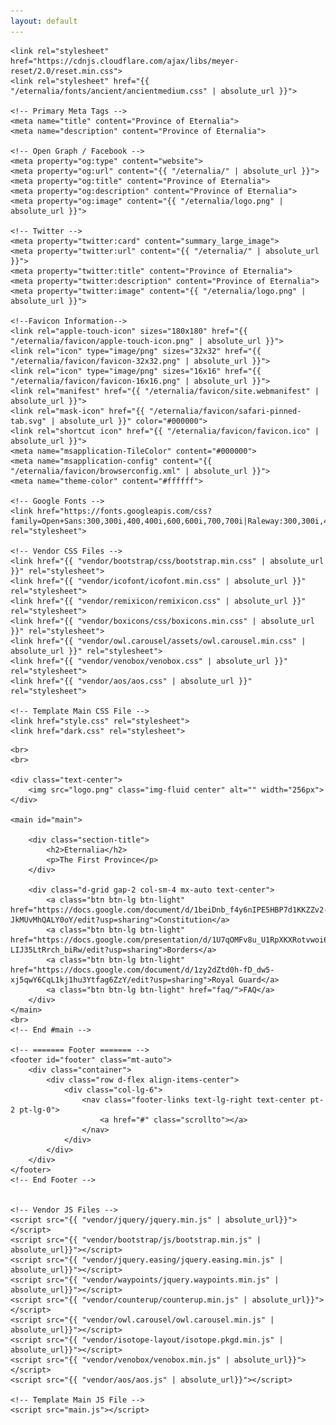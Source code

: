 ```yaml
---
layout: default
---
```


<html lang="en">

<head>
    <meta charset="UTF-8">
    <title>Province of Eternalia</title>
    <meta content="width=device-width, initial-scale=1.0" name="viewport">

    <link rel="stylesheet" href="https://cdnjs.cloudflare.com/ajax/libs/meyer-reset/2.0/reset.min.css">
    <link rel="stylesheet" href="{{ "/eternalia/fonts/ancient/ancientmedium.css" | absolute_url }}">

    <!-- Primary Meta Tags -->
    <meta name="title" content="Province of Eternalia">
    <meta name="description" content="Province of Eternalia">

    <!-- Open Graph / Facebook -->
    <meta property="og:type" content="website">
    <meta property="og:url" content="{{ "/eternalia/" | absolute_url }}">
    <meta property="og:title" content="Province of Eternalia">
    <meta property="og:description" content="Province of Eternalia">
    <meta property="og:image" content="{{ "/eternalia/logo.png" | absolute_url }}">

    <!-- Twitter -->
    <meta property="twitter:card" content="summary_large_image">
    <meta property="twitter:url" content="{{ "/eternalia/" | absolute_url }}">
    <meta property="twitter:title" content="Province of Eternalia">
    <meta property="twitter:description" content="Province of Eternalia">
    <meta property="twitter:image" content="{{ "/eternalia/logo.png" | absolute_url }}">

    <!--Favicon Information-->
    <link rel="apple-touch-icon" sizes="180x180" href="{{ "/eternalia/favicon/apple-touch-icon.png" | absolute_url }}">
    <link rel="icon" type="image/png" sizes="32x32" href="{{ "/eternalia/favicon/favicon-32x32.png" | absolute_url }}">
    <link rel="icon" type="image/png" sizes="16x16" href="{{ "/eternalia/favicon/favicon-16x16.png" | absolute_url }}">
    <link rel="manifest" href="{{ "/eternalia/favicon/site.webmanifest" | absolute_url }}">
    <link rel="mask-icon" href="{{ "/eternalia/favicon/safari-pinned-tab.svg" | absolute_url }}" color="#000000">
    <link rel="shortcut icon" href="{{ "/eternalia/favicon/favicon.ico" | absolute_url }}">
    <meta name="msapplication-TileColor" content="#000000">
    <meta name="msapplication-config" content="{{ "/eternalia/favicon/browserconfig.xml" | absolute_url }}">
    <meta name="theme-color" content="#ffffff">

    <!-- Google Fonts -->
    <link href="https://fonts.googleapis.com/css?family=Open+Sans:300,300i,400,400i,600,600i,700,700i|Raleway:300,300i,400,400i,500,500i,600,600i,700,700i|Poppins:300,300i,400,400i,500,500i,600,600i,700,700i" rel="stylesheet">

    <!-- Vendor CSS Files -->
    <link href="{{ "vendor/bootstrap/css/bootstrap.min.css" | absolute_url }}" rel="stylesheet">
    <link href="{{ "vendor/icofont/icofont.min.css" | absolute_url }}" rel="stylesheet">
    <link href="{{ "vendor/remixicon/remixicon.css" | absolute_url }}" rel="stylesheet">
    <link href="{{ "vendor/boxicons/css/boxicons.min.css" | absolute_url }}" rel="stylesheet">
    <link href="{{ "vendor/owl.carousel/assets/owl.carousel.min.css" | absolute_url }}" rel="stylesheet">
    <link href="{{ "vendor/venobox/venobox.css" | absolute_url }}" rel="stylesheet">
    <link href="{{ "vendor/aos/aos.css" | absolute_url }}" rel="stylesheet">

    <!-- Template Main CSS File -->
    <link href="style.css" rel="stylesheet">
    <link href="dark.css" rel="stylesheet">
</head>

<body class="d-flex flex-column min-vh-100">
    <div id="home"></div>
    <!-- Page Preloder -->
    <div id="preloder">
        <div class="loader"></div>
    </div>

    <br>
    <br>

    <div class="text-center">
        <img src="logo.png" class="img-fluid center" alt="" width="256px">
    </div>

    <main id="main">

        <div class="section-title">
            <h2>Eternalia</h2>
            <p>The First Province</p>
        </div>

        <div class="d-grid gap-2 col-sm-4 mx-auto text-center">
            <a class="btn btn-lg btn-light" href="https://docs.google.com/document/d/1beiDnb_f4y6nIPE5HBP7d1KKZZv2-JkMUvMhQALY0oY/edit?usp=sharing">Constitution</a>
            <a class="btn btn-lg btn-light" href="https://docs.google.com/presentation/d/1U7qOMFv8u_U1RpXKXRotvwoi6o-LIJ35LtRrch_biRw/edit?usp=sharing">Borders</a>
            <a class="btn btn-lg btn-light" href="https://docs.google.com/document/d/1zy2dZtd0h-fD_dw5-xj5qwY6CqL1kj1hu3Ytfag6ZzY/edit?usp=sharing">Royal Guard</a>
            <a class="btn btn-lg btn-light" href="faq/">FAQ</a>
        </div>
    </main>
    <br>
    <!-- End #main -->

    <!-- ======= Footer ======= -->
    <footer id="footer" class="mt-auto">
        <div class="container">
            <div class="row d-flex align-items-center">
                <div class="col-lg-6">
                    <nav class="footer-links text-lg-right text-center pt-2 pt-lg-0">
                        <a href="#" class="scrollto"></a>
                    </nav>
                </div>
            </div>
        </div>
    </footer>
    <!-- End Footer -->


    <!-- Vendor JS Files -->
    <script src="{{ "vendor/jquery/jquery.min.js" | absolute_url}}"></script>
    <script src="{{ "vendor/bootstrap/js/bootstrap.min.js" | absolute_url}}"></script>
    <script src="{{ "vendor/jquery.easing/jquery.easing.min.js" | absolute_url}}"></script>
    <script src="{{ "vendor/waypoints/jquery.waypoints.min.js" | absolute_url}}"></script>
    <script src="{{ "vendor/counterup/counterup.min.js" | absolute_url}}"></script>
    <script src="{{ "vendor/owl.carousel/owl.carousel.min.js" | absolute_url}}"></script>
    <script src="{{ "vendor/isotope-layout/isotope.pkgd.min.js" | absolute_url}}"></script>
    <script src="{{ "vendor/venobox/venobox.min.js" | absolute_url}}"></script>
    <script src="{{ "vendor/aos/aos.js" | absolute_url}}"></script>

    <!-- Template Main JS File -->
    <script src="main.js"></script>
</body>

</html>
